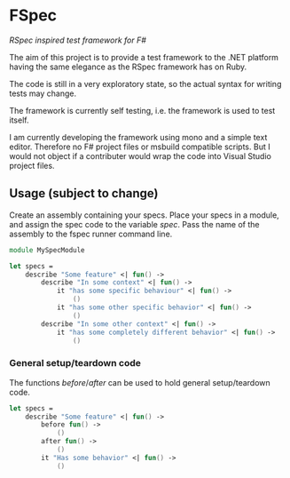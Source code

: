 FSpec
=====

_RSpec inspired test framework for F#_

The aim of this project is to provide a test framework to the .NET platform
having the same elegance as the RSpec framework has on Ruby.

The code is still in a very exploratory state, so the actual syntax for writing
tests may change. 

The framework is currently self testing, i.e. the framework is used to test
itself.

I am currently developing the framework using mono and a simple text editor.
Therefore no F# project files or msbuild compatible scripts. But I would not
object if a contributer would wrap the code into Visual Studio project files.

## Usage (subject to change) ##

Create an assembly containing your specs. Place your specs in a module, and
assign the spec code to the variable _spec_. Pass the name of the assembly to
the fspec runner command line.

```fsharp
module MySpecModule

let specs =
    describe "Some feature" <| fun() ->
        describe "In some context" <| fun() ->
            it "has some specific behaviour" <| fun() ->
                ()
            it "has some other specific behavior" <| fun() ->
                ()
        describe "In some other context" <| fun() ->
            it "has some completely different behavior" <| fun() ->
                ()
```

### General setup/teardown code ###

The functions _before_/_after_ can be used to hold general setup/teardown code.

```fsharp
let specs =
    describe "Some feature" <| fun() ->
        before fun() ->
            ()
        after fun() ->
            ()
        it "Has some behavior" <| fun() ->
            ()
```

